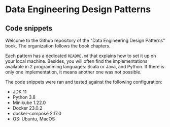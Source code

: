 # Data Engineering Design Patterns 
## Code snippets

Welcome to the Github repository of the "Data Engineering Design Patterns" book. The organization follows the book chapters. 

Each pattern has a dedicated `README.md` that explains how to set it up on your local machine. Besides, you will often find the implementations available in 2 programming languages: Scala or Java, and Python. If there is only one implementation, it means another one was not possible.

The code snippets were ran and tested against the following configuration:

* JDK 11
* Python 3.8
* Minikube 1.22.0
* Docker 23.0.2
* docker-compose 2.17.0
* OS: Ubuntu, MacOS

